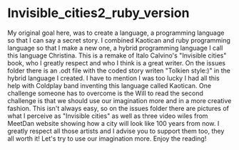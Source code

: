 # Invisible_cities2_ruby_version
My original goal here, was to create a language, a programming language so that I can say a secret story. I combined Kaotican and ruby programming language so that I make a new one, a hybrid programming language I call this language Christina.
This is a remake of Italo Calvino's "Invisible cities" book, who I greatly respect and who I think is a great writer. On the issues folder there is an .odt file with the coded story writen "Tolkien style:)" in the hybrid language I created.
I have to mention I was too lucky I had all this help with Coldplay band inventing this language called Kaotican. One challenge someone has to overcome is the Will to read the second challenge is that we should use our imagination more and in a more creative fashion.
This isn't always easy, so on the issues folder there are pictures of what I perceive as "Invisible cities" as well as three video wiles from MeetDan website showing how a city will look like 100 years from now. I greatly respect all 
those artists and I advise you to support them too, they all worth it! Let's try to use our imagination more. Enjoy the reading!
